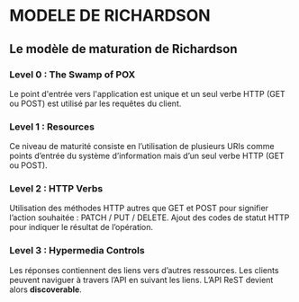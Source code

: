 # MODELE DE RICHARDSON

## Le modèle de maturation de Richardson

### Level 0 : The Swamp of POX

Le point d'entrée vers l'application est unique et un seul verbe HTTP (GET ou POST) est utilisé par les requêtes du client.

### Level 1 : Resources

Ce niveau de maturité consiste en l’utilisation de plusieurs URIs comme points d’entrée du système d’information mais d’un seul verbe HTTP (GET ou POST).

### Level 2 : HTTP Verbs

Utilisation des méthodes HTTP autres que GET et POST pour signifier l’action souhaitée : PATCH / PUT / DELETE. 
Ajout des codes de statut HTTP pour indiquer le résultat de l’opération.

### Level 3 : Hypermedia Controls

Les réponses contiennent des liens vers d’autres ressources. Les clients peuvent naviguer à travers l’API en suivant les liens.
L’API ReST devient alors <b>discoverable</b>.